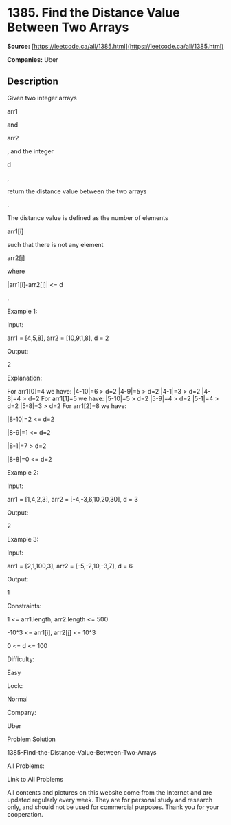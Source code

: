 # 1385. Find the Distance Value Between Two Arrays

**Source:** [https://leetcode.ca/all/1385.html](https://leetcode.ca/all/1385.html)

**Companies:** Uber

## Description

Given two integer arrays

arr1

and

arr2

, and the integer

d

,

return the distance value between the two arrays

.

The distance value is defined as the number of elements

arr1[i]

such
                that there is not any element

arr2[j]

where

|arr1[i]-arr2[j]|
                    <= d

.

Example 1:

Input:

arr1 = [4,5,8], arr2 = [10,9,1,8], d = 2

Output:

2

Explanation:

For arr1[0]=4 we have:
|4-10|=6 > d=2
|4-9|=5 > d=2
|4-1|=3 > d=2
|4-8|=4 > d=2
For arr1[1]=5 we have:
|5-10|=5 > d=2
|5-9|=4 > d=2
|5-1|=4 > d=2
|5-8|=3 > d=2
For arr1[2]=8 we have:

|8-10|=2 <= d=2

|8-9|=1 <= d=2

|8-1|=7 > d=2

|8-8|=0 <= d=2

Example 2:

Input:

arr1 = [1,4,2,3], arr2 = [-4,-3,6,10,20,30], d = 3

Output:

2

Example 3:

Input:

arr1 = [2,1,100,3], arr2 = [-5,-2,10,-3,7], d = 6

Output:

1

Constraints:

1 <= arr1.length, arr2.length <= 500

-10^3 <= arr1[i], arr2[j] <= 10^3

0 <= d <= 100

Difficulty:

Easy

Lock:

Normal

Company:

Uber

Problem Solution

1385-Find-the-Distance-Value-Between-Two-Arrays

All Problems:

Link to All Problems

All contents and pictures on this website come from the Internet and are updated regularly every week. They are for personal study and research only, and should not be used for commercial purposes. Thank you for your cooperation.

